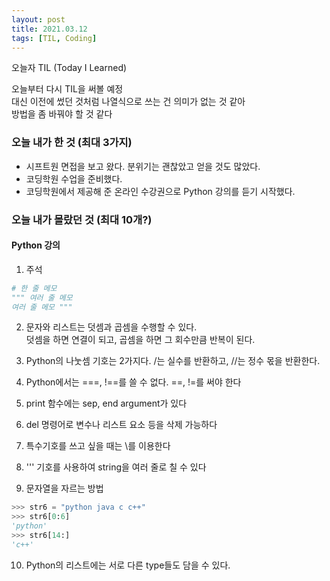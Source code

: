 ```yaml
---
layout: post
title: 2021.03.12
tags: [TIL, Coding]
---
```


오늘자 TIL (Today I Learned)

오늘부터 다시 TIL을 써볼 예정  
대신 이전에 썼던 것처럼 나열식으로 쓰는 건 의미가 없는 것 같아  
방법을 좀 바꿔야 할 것 같다

### 오늘 내가 한 것 (최대 3가지)
- 시프트원 면접을 보고 왔다. 분위기는 괜찮았고 얻을 것도 많았다.
- 코딩학원 수업을 준비했다.
- 코딩학원에서 제공해 준 온라인 수강권으로 Python 강의를 듣기 시작했다.

### 오늘 내가 몰랐던 것 (최대 10개?)

#### Python 강의

1. 주석

```python
# 한 줄 메모
""" 여러 줄 메모
여러 줄 메모 """
```

2. 문자와 리스트는 덧셈과 곱셈을 수행할 수 있다.  
   덧셈을 하면 연결이 되고, 곱셈을 하면 그 회수만큼 반복이 된다.

3. Python의 나눗셈 기호는 2가지다. /는 실수를 반환하고, //는 정수 몫을 반환한다.

4. Python에서는 ===, !==를 쓸 수 없다. ==, !=를 써야 한다

5. print 함수에는 sep, end argument가 있다

6. del 명령어로 변수나 리스트 요소 등을 삭제 가능하다

7. 특수기호를 쓰고 싶을 때는 \를 이용한다

8. ''' 기호를 사용하여 string을 여러 줄로 칠 수 있다

9. 문자열을 자르는 방법

```python
>>> str6 = "python java c c++"
>>> str6[0:6]
'python'
>>> str6[14:]
'c++'
```

10. Python의 리스트에는 서로 다른 type들도 담을 수 있다.
